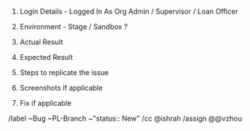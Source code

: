 1. Login Details - Logged In As Org Admin / Supervisor / Loan Officer


2. Environment - Stage / Sandbox ?


3. Actual Result


4. Expected Result


5. Steps to replicate the issue


6. Screenshots if applicable


7. Fix if applicable





/label ~Bug ~PL-Branch ~"status:: New"
/cc @ishrah
/assign @@vzhou
